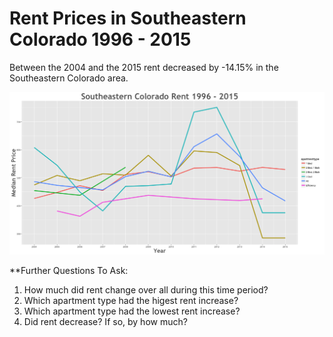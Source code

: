 Rent Prices in Southeastern Colorado 1996 - 2015
================

Between the 2004 and the 2015 rent decreased by -14.15% in the Southeastern Colorado area.

![](../images/southeasterncolorado.png)

\*\*Further Questions To Ask:

1.  How much did rent change over all during this time period?
2.  Which apartment type had the higest rent increase?
3.  Which apartment type had the lowest rent increase?
4.  Did rent decrease? If so, by how much?

